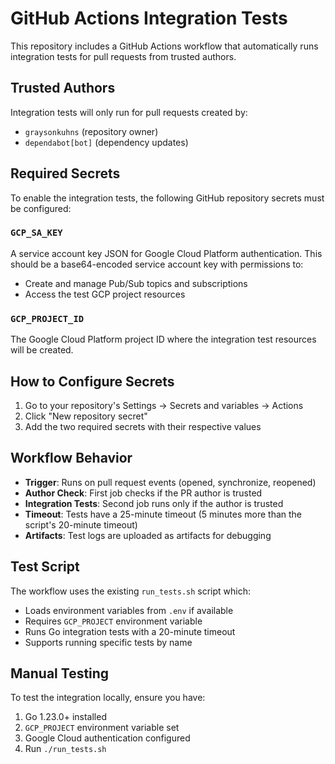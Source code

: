 # GitHub Actions Integration Tests

This repository includes a GitHub Actions workflow that automatically runs integration tests for pull requests from trusted authors.

## Trusted Authors

Integration tests will only run for pull requests created by:
- `graysonkuhns` (repository owner)
- `dependabot[bot]` (dependency updates)

## Required Secrets

To enable the integration tests, the following GitHub repository secrets must be configured:

### `GCP_SA_KEY`
A service account key JSON for Google Cloud Platform authentication. This should be a base64-encoded service account key with permissions to:
- Create and manage Pub/Sub topics and subscriptions
- Access the test GCP project resources

### `GCP_PROJECT_ID`
The Google Cloud Platform project ID where the integration test resources will be created.

## How to Configure Secrets

1. Go to your repository's Settings → Secrets and variables → Actions
2. Click "New repository secret"
3. Add the two required secrets with their respective values

## Workflow Behavior

- **Trigger**: Runs on pull request events (opened, synchronize, reopened)
- **Author Check**: First job checks if the PR author is trusted
- **Integration Tests**: Second job runs only if the author is trusted
- **Timeout**: Tests have a 25-minute timeout (5 minutes more than the script's 20-minute timeout)
- **Artifacts**: Test logs are uploaded as artifacts for debugging

## Test Script

The workflow uses the existing `run_tests.sh` script which:
- Loads environment variables from `.env` if available
- Requires `GCP_PROJECT` environment variable
- Runs Go integration tests with a 20-minute timeout
- Supports running specific tests by name

## Manual Testing

To test the integration locally, ensure you have:
1. Go 1.23.0+ installed
2. `GCP_PROJECT` environment variable set
3. Google Cloud authentication configured
4. Run `./run_tests.sh`